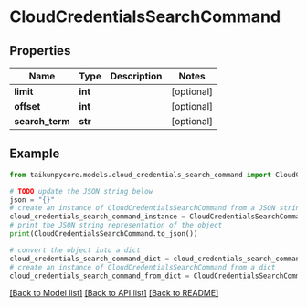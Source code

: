 # CloudCredentialsSearchCommand


## Properties

Name | Type | Description | Notes
------------ | ------------- | ------------- | -------------
**limit** | **int** |  | [optional] 
**offset** | **int** |  | [optional] 
**search_term** | **str** |  | [optional] 

## Example

```python
from taikunpycore.models.cloud_credentials_search_command import CloudCredentialsSearchCommand

# TODO update the JSON string below
json = "{}"
# create an instance of CloudCredentialsSearchCommand from a JSON string
cloud_credentials_search_command_instance = CloudCredentialsSearchCommand.from_json(json)
# print the JSON string representation of the object
print(CloudCredentialsSearchCommand.to_json())

# convert the object into a dict
cloud_credentials_search_command_dict = cloud_credentials_search_command_instance.to_dict()
# create an instance of CloudCredentialsSearchCommand from a dict
cloud_credentials_search_command_from_dict = CloudCredentialsSearchCommand.from_dict(cloud_credentials_search_command_dict)
```
[[Back to Model list]](../README.md#documentation-for-models) [[Back to API list]](../README.md#documentation-for-api-endpoints) [[Back to README]](../README.md)


